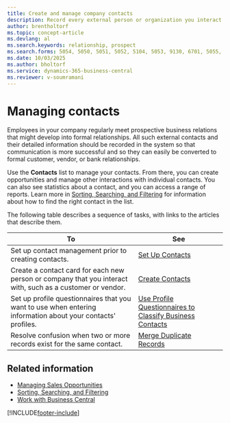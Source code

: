 ```yaml
---
title: Create and manage company contacts
description: Record every external person or organization you interact with—such as prospects, customers, vendors, and consultants—as contacts to track relationship details and communications.
author: brentholtorf
ms.topic: concept-article
ms.devlang: al
ms.search.keywords: relationship, prospect
ms.search.forms: 5054, 5050, 5051, 5052, 5104, 5053, 9130, 6701, 5055, 1604
ms.date: 10/03/2025
ms.author: bholtorf
ms.service: dynamics-365-business-central
ms.reviewer: v-soumramani
---
```


# Managing contacts

Employees in your company regularly meet prospective business relations that might develop into formal relationships. All such external contacts and their detailed information should be recorded in the system so that communication is more successful and so they can easily be converted to formal customer, vendor, or bank relationships.

Use the **Contacts** list to manage your contacts. From there, you can create opportunities and manage other interactions with individual contacts. You can also see statistics about a contact, and you can access a range of reports. Learn more in [Sorting, Searching, and Filtering](ui-enter-criteria-filters.md) for information about how to find the right contact in the list.

The following table describes a sequence of tasks, with links to the articles that describe them.

| To | See |
|--|--|
| Set up contact management prior to creating contacts. | [Set Up Contacts](marketing-setup-contacts.md) |
| Create a contact card for each new person or company that you interact with, such as a customer or vendor. | [Create Contacts](marketing-create-contact-companies.md) |
| Set up profile questionnaires that you want to use when entering information about your contacts' profiles. | [Use Profile Questionnaires to Classify Business Contacts](marketing-create-contact-profile-questionnaire.md) |
| Resolve confusion when two or more records exist for the same contact. | [Merge Duplicate Records](sales-how-merge-duplicate-records.md) |

## Related information

- [Managing Sales Opportunities](marketing-manage-sales-opportunities.md)  
- [Sorting, Searching, and Filtering](ui-enter-criteria-filters.md)  
- [Work with Business Central](ui-work-product.md)  

[!INCLUDE[footer-include](includes/footer-banner.md)]
